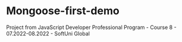 # Mongoose-first-demo
Project from JavaScript Developer Professional Program - Course 8 - 07.2022-08.2022 - SoftUni Global
